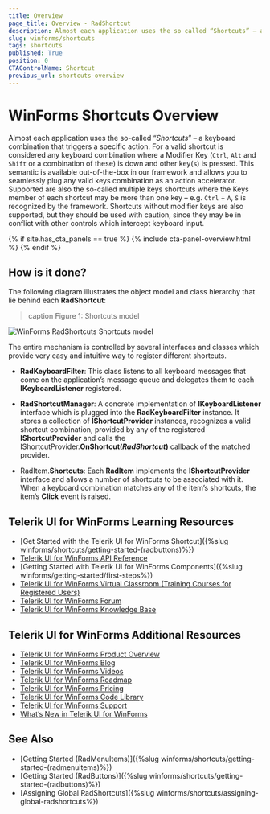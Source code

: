 ```yaml
---
title: Overview
page_title: Overview - RadShortcut
description: Almost each application uses the so called “Shortcuts” – a keyboard combination that triggers a specific action.
slug: winforms/shortcuts
tags: shortcuts
published: True
position: 0
CTAControlName: Shortcut
previous_url: shortcuts-overview
---
```


# WinForms Shortcuts Overview

Almost each application uses the so-called “*Shortcuts*” – a keyboard combination that triggers a specific action. For a valid shortcut is considered any keyboard combination where a Modifier Key (`Ctrl`, `Alt` and `Shift` or a combination of these) is down and other key(s) is pressed. This semantic is available out-of-the-box in our framework and allows you to seamlessly plug any valid keys combination as an action accelerator. Supported are also the so-called multiple keys shortcuts where the Keys member of each shortcut may be more than one key – e.g. `Ctrl` + `A`, `S` is recognized by the framework. Shortcuts without modifier keys are also supported, but they should be used with caution, since they may be in conflict with other controls which intercept keyboard input.

{% if site.has_cta_panels == true %}
{% include cta-panel-overview.html %}
{% endif %}

## How is it done?

The following diagram illustrates the object model and class hierarchy that lie behind each **RadShortcut**:

>caption Figure 1: Shortcuts model

![WinForms RadShortcuts Shortcuts model](images/ShortcutsStructure001.png)

The entire mechanism is controlled by several interfaces and classes which provide very easy and intuitive way to register different shortcuts.

* __RadKeyboardFilter__: This class listens to all keyboard messages that come on the application’s message queue and delegates them to each **IKeyboardListener** registered.

* __RadShortcutManager__: A concrete implementation of **IKeyboardListener** interface which is plugged into the **RadKeyboardFilter** instance. It stores a collection of **IShortcutProvider** instances, recognizes a valid shortcut combination, provided by any of the registered **IShortcutProvider** and calls the IShortcutProvider.**OnShortcut(*RadShortcut*)** callback of the matched provider.

* RadItem.__Shortcuts__: Each **RadItem** implements the **IShortcutProvider** interface and allows a number of shortcuts to be associated with it. When a keyboard combination matches any of the item’s shortcuts, the item’s **Click** event is raised.


## Telerik UI for WinForms Learning Resources
* [Get Started with the Telerik UI for WinForms Shortcut]({%slug winforms/shortcuts/getting-started-(radbuttons)%})
* [Telerik UI for WinForms API Reference](https://docs.telerik.com/devtools/winforms/api/)
* [Getting Started with Telerik UI for WinForms Components]({%slug winforms/getting-started/first-steps%})
* [Telerik UI for WinForms Virtual Classroom (Training Courses for Registered Users)](https://learn.telerik.com/learn/course/external/view/elearning/17/TelerikUIforWinForms) 
* [Telerik UI for WinForms Forum](https://www.telerik.com/forums/winforms)
* [Telerik UI for WinForms Knowledge Base](https://docs.telerik.com/devtools/winforms/knowledge-base)


## Telerik UI for WinForms Additional Resources
* [Telerik UI for WinForms Product Overview](https://www.telerik.com/products/winforms.aspx)
* [Telerik UI for WinForms Blog](https://www.telerik.com/blogs/desktop-winforms)
* [Telerik UI for WinForms Videos](https://www.telerik.com/videos/product/winforms)
* [Telerik UI for WinForms Roadmap](https://www.telerik.com/support/whats-new/winforms/roadmap)
* [Telerik UI for WinForms Pricing](https://www.telerik.com/purchase/individual/winforms.aspx)
* [Telerik UI for WinForms Code Library](https://www.telerik.com/support/code-library/winforms)
* [Telerik UI for WinForms Support](https://www.telerik.com/support/winforms)
* [What’s New in Telerik UI for WinForms](https://www.telerik.com/support/whats-new/winforms)

## See Also

* [Getting Started (RadMenuItems)]({%slug winforms/shortcuts/getting-started-(radmenuitems)%})	
* [Getting Started (RadButtons)]({%slug winforms/shortcuts/getting-started-(radbuttons)%})	
* [Assigning Global RadShortcuts]({%slug winforms/shortcuts/assigning-global-radshortcuts%})	


